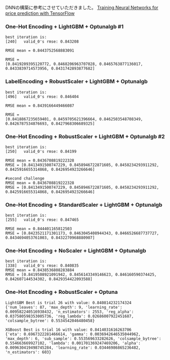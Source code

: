  
 DNNの構築に参考にさせていただきました。 [Training Neural Networks for price prediction with TensorFlow](https://towardsdatascience.com/training-neural-networks-for-price-prediction-with-tensorflow-8aafe0c55198)

### One-Hot Encoding + LightGBM + Optunalgb #1
```
best iteration is:
[240]	valid_0's rmse: 0.843208

RMSE mean = 0.8443752568883091

RMSE =
[0.8419209395120772, 0.8468206963707028, 0.8465763877136017, 0.8433839714573956, 0.8431742893877682]

```

### LabelEncoding + RobustScaler + LightGBM + Optunalgb
```
best iteration is:
[496]	valid_0's rmse: 0.846404

RMSE mean = 0.8439166449466087

RMSE = 
[0.8418867235659401, 0.8459705621396664, 0.8462503548708349, 0.8426787534876693, 0.8427968306689325]
```

### One-Hot Encoding + RobustScaler + LightGBM + Optunalgb #2
```
best iteration is:
[250]	valid_0's rmse: 0.84199

RMSE mean = 0.8436708819222328
RMSE = [0.8413491500747229, 0.8458946722871605, 0.8458234293911292, 0.8425916655314868, 0.8426954923266646]

#second challenge
RMSE mean = 0.8436708819222328
RMSE = [0.8413491500747229, 0.8458946722871605, 0.8458234293911292, 0.8425916655314868, 0.8426954923266646]
```

### One-Hot Encoding + StandardScaler + LightGBM + Optunalgb
```
best iteration is:
[255]	valid_0's rmse: 0.847465

RMSE mean = 0.844401165812503
RMSE = [0.8423521171301173, 0.8463045408944343, 0.8466526687737727, 0.8434694053761003, 0.8432270968880907]
```

### One-Hot Encoding + NoScaler + LightGBM + Optunalgb
```
best iteration is:
[338]	valid_0's rmse: 0.840835
RMSE mean = 0.8438536808283884
RMSE = [0.8419508921091942, 0.8456143349146623, 0.846160590374425, 0.842607144534302, 0.8429354422093588]
```

### One-Hot Encoding + RobustScaler + Optuna
```
LightGBM Best is trial 26 with value: 0.840814232174324
{'num_leaves': 87, 'max_depth': 9, 'learning_rate': 0.009582240516938432, 'n_estimators': 2553, 'reg_alpha': 0.037580598353005736, 'reg_lambda': 0.02686007922451687, 'colsample_bytree': 0.5534542046480458}

XGBoost Best is trial 16 with value: 0.8414031616263706
{'eta': 0.6967322281466614, 'gamma': 0.0036942646535044962, 'max_depth': 6, 'sub_sample': 0.553569633282626, 'colsample_bytree': 0.554663669927102, 'lambda': 0.001701369247469206, 'alpha': 0.009630419498745284, 'learning_rate': 0.03446986865236482, 'n_estimators': 603}
```
